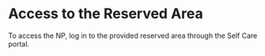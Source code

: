 # Access to the Reserved Area

To access the NP, log in to the provided reserved area through the Self Care portal.